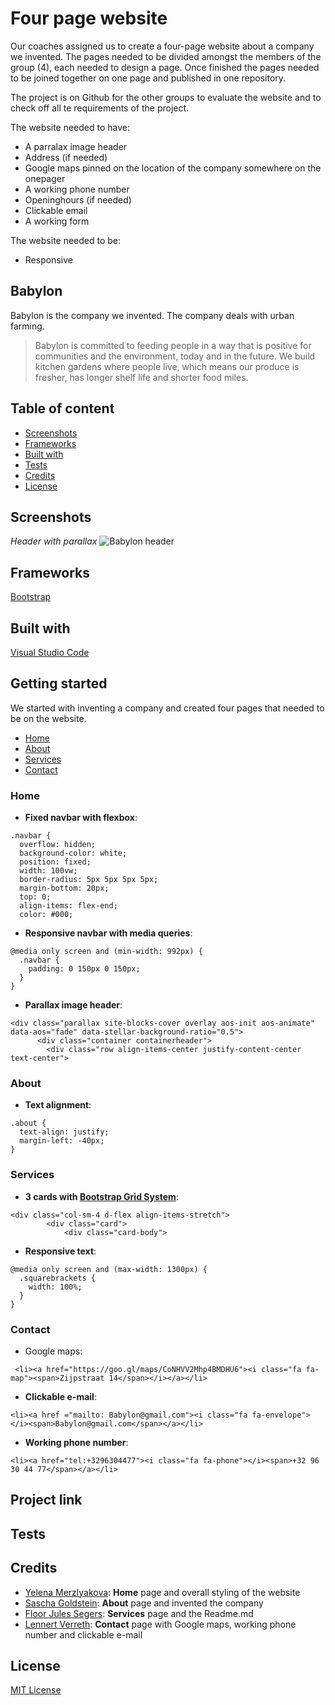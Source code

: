 # Four page website
Our coaches assigned us to create a four-page website about a company we invented. The pages needed to be divided amongst the members of the group (4), each needed to design a page. Once finished the pages needed to be joined together on one page and published in one repository.

The project is on Github for the other groups to evaluate the website and to check off all te requirements of the project.

The website needed to have:
- A parralax image header
- Address (if needed)
- Google maps pinned on the location of the company somewhere on the onepager
- A working phone number
- Openinghours (if needed)
- Clickable email
- A working form

The website needed to be: 
- Responsive

## Babylon
Babylon is the company we invented. The company deals with urban farming.

> Babylon is committed to feeding people in a way that is positive for communities and the environment, today and in the future. We build kitchen gardens where people live, which means our produce is fresher, has longer shelf life and shorter food miles.



## Table of content
* [Screenshots](#screenshots)
* [Frameworks](#frameworks)
* [Built with](#built-with)
* [Tests](#tests)
* [Credits](#contribution)
* [License](#license)


## Screenshots

*Header with parallax*
![Babylon header](https://user-images.githubusercontent.com/49682756/57764882-a0a12280-7704-11e9-9154-d7a8d72cf26b.png)





## Frameworks
[Bootstrap](https://getbootstrap.com)

## Built with
[Visual Studio Code](https://code.visualstudio.com/)

## Getting started

We started with inventing a company and created four pages that needed to be on the website. 
* [Home](###home)
* [About](###about)
* [Services](###services)
* [Contact](###contact)

### Home 
- **Fixed navbar with flexbox**:

```
.navbar {
  overflow: hidden;
  background-color: white;
  position: fixed;
  width: 100vw;
  border-radius: 5px 5px 5px 5px;
  margin-bottom: 20px;
  top: 0;
  align-items: flex-end;
  color: #000;
  ```

- **Responsive navbar with media queries**:
```
@media only screen and (min-width: 992px) {
  .navbar {
    padding: 0 150px 0 150px;
  }
}
```

- **Parallax image header**:

```
<div class="parallax site-blocks-cover overlay aos-init aos-animate" data-aos="fade" data-stellar-background-ratio="0.5">
      <div class="container containerheader">
        <div class="row align-items-center justify-content-center text-center">
```

### About

- **Text alignment**:
```
.about {
  text-align: justify;
  margin-left: -40px;
}
```

### Services

- **3 cards with [Bootstrap Grid System](https://getbootstrap.com/docs/4.0/layout/grid/)**:

```
<div class="col-sm-4 d-flex align-items-stretch">
        <div class="card">
            <div class="card-body">

```

- **Responsive text**:
```
@media only screen and (max-width: 1300px) {
  .squarebrackets {
    width: 100%;
  }
}
```

### Contact
- Google maps:
```
 <li><a href="https://goo.gl/maps/CoNHVV2Mhp4BMDHU6"><i class="fa fa-map"><span>Zijpstraat 14</span></i></a></li>

```

- **Clickable e-mail**:
```
<li><a href ="mailto: Babylon@gmail.com"><i class="fa fa-envelope"></i><span>Babylon@gmail.com</span></a></li>

```

- **Working phone number**:
```
<li><a href="tel:+3296304477"><i class="fa fa-phone"></i><span>+32 96 30 44 77</span></a></li>

```



## Project link


## Tests



## Credits
* [Yelena Merzlyakova](https://github.com/YelenaMerzlyakova): **Home** page and overall styling of the website
* [Sascha Goldstein](https://github.com/SaschaGoldstein):  **About** page and invented the company
* [Floor Jules Segers](https://github.com/FloorJulesSegers): **Services** page and the Readme.md
* [Lennert Verreth](https://github.com/LennertVerreth): **Contact** page with Google maps, working phone number and clickable e-mail



## License
[MIT License](https://github.com/YelenaMerzlyakova/Babylon/blob/master/License.txt)
